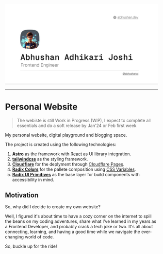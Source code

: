 <div align="center">
  <a href="https://abhushan.dev">
    <img
      width="700"
      alt="Abhushan Adhikari Joshi | Frontend Engineer Website"
      src="./public/open-graph/abhushan.dev.png"
    />
  </a>

</div>

<hr />

# Personal Website

> The webiste is still Work in Progress (WIP), I expect to complete all essentials and do a soft release by Jan'24 or Feb first week

My personal website, digital playground and blogging space.

The project is created using the following technologies:

1. [**Astro**](https://astro.build/) as the framework with [React](https://react.dev/) as UI library integration.
2. [**tailwindcss**](https://tailwindcss.com/) as the styling framework.
3. [**Cloudflare**](https://www.cloudflare.com/) for the deplyment through [Cloudflare Pages](https://pages.cloudflare.com/).
4. [**Radix Colors**](https://www.radix-ui.com/colors) for the pallete composition using [CSS Variables](https://developer.mozilla.org/en-US/docs/Web/CSS/Using_CSS_custom_properties).
5. [**Radix UI Primitives**](https://www.radix-ui.com/primitives) as the base layer for build components with accessibility in mind.

## Motivation

So, why did I decide to create my own website?

Well, I figured it's about time to have a cozy corner on the internet to spill the beans on my coding adventures, share what I've learned in my years as a Frontend Developer, and probably crack a tech joke or two. It's all about connecting, learning, and having a good time while we navigate the ever-changing world of code.

So, buckle up for the ride!
